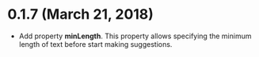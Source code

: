 # 0.1.7 (March 21, 2018)

* Add property **minLength**. This property allows specifying the minimum length of text before start making suggestions.
